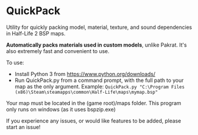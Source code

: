 # QuickPack
Utility for quickly packing model, material, texture, and sound dependencies in Half-Life 2 BSP maps.

**Automatically packs materials used in custom models**, unlike Pakrat. It's also extremely fast and convenient to use.

To use:  
* Install Python 3 from https://www.python.org/downloads/  
* Run QuickPack.py from a command prompt, with the full path to your map as the only argument. Example:
`QuickPack.py "C:\Program Files (x86)\Steam\steamapps\common\Half-Life\maps\mymap.bsp"`

Your map must be located in the (game root)/maps folder. This program only runs on windows (as it uses bspzip.exe)

If you experience any issues, or would like features to be added, please start an issue!
